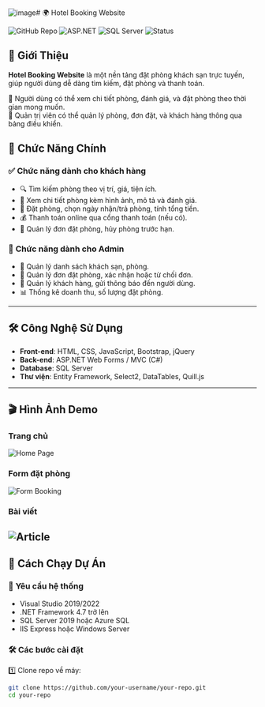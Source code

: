 ![image](https://github.com/user-attachments/assets/1cce8cca-2c89-48dc-8743-4baa2edb7d5b)# 🌍 Hotel Booking Website

![GitHub Repo](https://img.shields.io/badge/GitHub-Repo-blue?logo=github)
![ASP.NET](https://img.shields.io/badge/ASP.NET-Framework-blue?logo=dotnet)
![SQL Server](https://img.shields.io/badge/SQL-Server-red?logo=microsoftsqlserver)
![Status](https://img.shields.io/badge/Status-Active-brightgreen)

## 📌 Giới Thiệu  
**Hotel Booking Website** là một nền tảng đặt phòng khách sạn trực tuyến, giúp người dùng dễ dàng tìm kiếm, đặt phòng và thanh toán.  

🔹 Người dùng có thể xem chi tiết phòng, đánh giá, và đặt phòng theo thời gian mong muốn.  
🔹 Quản trị viên có thể quản lý phòng, đơn đặt, và khách hàng thông qua bảng điều khiển.  

## 🚀 Chức Năng Chính  
### ✅ **Chức năng dành cho khách hàng**  
- 🔍 Tìm kiếm phòng theo vị trí, giá, tiện ích.  
- 🏨 Xem chi tiết phòng kèm hình ảnh, mô tả và đánh giá.  
- 📅 Đặt phòng, chọn ngày nhận/trả phòng, tính tổng tiền.  
- 💰 Thanh toán online qua cổng thanh toán (nếu có).  
- 🔔 Quản lý đơn đặt phòng, hủy phòng trước hạn.  

### 🔑 **Chức năng dành cho Admin**  
- 🏢 Quản lý danh sách khách sạn, phòng.  
- 📝 Quản lý đơn đặt phòng, xác nhận hoặc từ chối đơn.  
- 👥 Quản lý khách hàng, gửi thông báo đến người dùng.  
- 📊 Thống kê doanh thu, số lượng đặt phòng.  

---

## 🛠️ Công Nghệ Sử Dụng  
- **Front-end**: HTML, CSS, JavaScript, Bootstrap, jQuery  
- **Back-end**: ASP.NET Web Forms / MVC (C#)  
- **Database**: SQL Server  
- **Thư viện**: Entity Framework, Select2, DataTables, Quill.js  

---

## 🎬 Hình Ảnh Demo  
### **Trang chủ**  
![Home Page](blob:https://www.pinterest.com/86dc2435-9cc7-40c5-a609-d4024b72cfd9)  

### **Form đặt phòng**  
![Form Booking](https://i.pinimg.com/736x/20/7d/81/207d8142b5bf0963153a2658b81b71a7.jpg) 

### **Bài viết**  
![Article](https://i.pinimg.com/736x/86/03/44/86034402534d0baac28910615680a99c.jpg)  
---

## 📂 Cách Chạy Dự Án  
### 🔹 **Yêu cầu hệ thống**  
- Visual Studio 2019/2022  
- .NET Framework 4.7 trở lên  
- SQL Server 2019 hoặc Azure SQL  
- IIS Express hoặc Windows Server  

### 🛠️ **Các bước cài đặt**  
1️⃣ Clone repo về máy:  
   ```sh
   git clone https://github.com/your-username/your-repo.git
   cd your-repo
